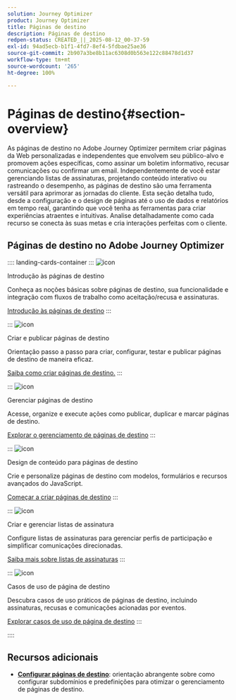 ```yaml
---
solution: Journey Optimizer
product: Journey Optimizer
title: Páginas de destino
description: Páginas de destino
redpen-status: CREATED_||_2025-08-12_00-37-59
exl-id: 94ad5ecb-b1f1-4fd7-8ef4-5fdbae25ae36
source-git-commit: 2b907a3be8b11ac6308d0b563e122c88478d1d37
workflow-type: tm+mt
source-wordcount: '265'
ht-degree: 100%

---
```


# Páginas de destino{#section-overview}

As páginas de destino no Adobe Journey Optimizer permitem criar páginas da Web personalizadas e independentes que envolvem seu público-alvo e promovem ações específicas, como assinar um boletim informativo, recusar comunicações ou confirmar um email. Independentemente de você estar gerenciando listas de assinaturas, projetando conteúdo interativo ou rastreando o desempenho, as páginas de destino são uma ferramenta versátil para aprimorar as jornadas do cliente. Esta seção detalha tudo, desde a configuração e o design de páginas até o uso de dados e relatórios em tempo real, garantindo que você tenha as ferramentas para criar experiências atraentes e intuitivas. Analise detalhadamente como cada recurso se conecta às suas metas e cria interações perfeitas com o cliente.

## Páginas de destino no Adobe Journey Optimizer

:::: landing-cards-container
:::
![icon](https://cdn.experienceleague.adobe.com/icons/book.svg?lang=pt-BR)

Introdução às páginas de destino

Conheça as noções básicas sobre páginas de destino, sua funcionalidade e integração com fluxos de trabalho como aceitação/recusa e assinaturas.

[Introdução às páginas de destino](../using/landing-pages/get-started-lp.md)
:::

:::
![icon](https://cdn.experienceleague.adobe.com/icons/circle-play.svg?lang=pt-BR)

Criar e publicar páginas de destino

Orientação passo a passo para criar, configurar, testar e publicar páginas de destino de maneira eficaz.

[Saiba como criar páginas de destino.](../using/landing-pages/create-lp.md)
:::

:::
![icon](https://cdn.experienceleague.adobe.com/icons/list-check.svg?lang=pt-BR)

Gerenciar páginas de destino

Acesse, organize e execute ações como publicar, duplicar e marcar páginas de destino.

[Explorar o gerenciamento de páginas de destino](../using/landing-pages/manage-lp.md)
:::

:::
![icon](https://cdn.experienceleague.adobe.com/icons/puzzle-piece.svg?lang=pt-BR)

Design de conteúdo para páginas de destino

Crie e personalize páginas de destino com modelos, formulários e recursos avançados do JavaScript.

[Começar a criar páginas de destino](landing-pages-design-landing-page.md)
:::

:::
![icon](https://cdn.experienceleague.adobe.com/icons/list-check.svg?lang=pt-BR)

Criar e gerenciar listas de assinatura

Configure listas de assinaturas para gerenciar perfis de participação e simplificar comunicações direcionadas.

[Saiba mais sobre listas de assinaturas](../using/landing-pages/subscription-list.md)
:::

:::
![icon](https://cdn.experienceleague.adobe.com/icons/bullseye.svg?lang=pt-BR)

Casos de uso de página de destino

Descubra casos de uso práticos de páginas de destino, incluindo assinaturas, recusas e comunicações acionadas por eventos.

[Explorar casos de uso de página de destino](../using/landing-pages/lp-use-cases.md)
:::

::::


## Recursos adicionais

- **[Configurar páginas de destino](lp-configuration-landing-page.md)**: orientação abrangente sobre como configurar subdomínios e predefinições para otimizar o gerenciamento de páginas de destino.
